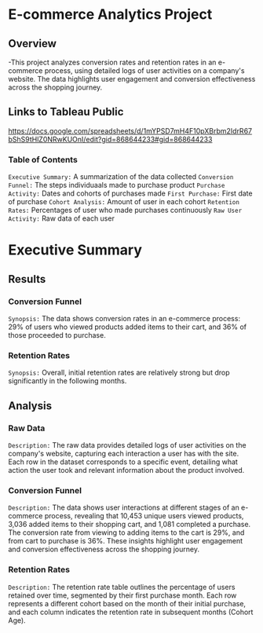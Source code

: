 # E-commerce Analytics Project

## Overview
-This project analyzes conversion rates and retention rates in an e-commerce process, using detailed logs of user activities on a company's website. The data highlights user engagement and conversion effectiveness across the shopping journey.

## Links to Tableau Public
https://docs.google.com/spreadsheets/d/1mYPSD7mH4F10pXBrbm2IdrR67bShS9tHlZ0NRwKUOnI/edit?gid=868644233#gid=868644233

### Table of Contents
`Executive Summary:` A summarization of the data collected
`Conversion Funnel:`	The steps individuaals made to purchase product
`Purchase Activity:`	Dates and cohorts of purchases made
`First Purchase:`	First date of purchase 
`Cohort Analysis:`	Amount of user in each cohort
`Retention Rates:`	Percentages of user who made purchases continuously
`Raw User Activity:`	Raw data of each user

# Executive Summary 

## Results

### Conversion Funnel
`Synopsis:` The data shows conversion rates in an e-commerce process: 29% of users who viewed products added items to their cart, and 36% of those proceeded to purchase.

### Retention Rates
`Synopsis:` Overall, initial retention rates are relatively strong but drop significantly in the following months.

## Analysis

### Raw Data
`Description:` The raw data provides detailed logs of user activities on the company's website, capturing each interaction a user has with the site. Each row in the dataset corresponds to a specific event, detailing what action the user took and relevant information about the product involved.

### Conversion Funnel
`Description:` The data shows user interactions at different stages of an e-commerce process, revealing that 10,453 unique users viewed products, 3,036 added items to their shopping cart, and 1,081 completed a purchase. The conversion rate from viewing to adding items to the cart is 29%, and from cart to purchase is 36%. These insights highlight user engagement and conversion effectiveness across the shopping journey.

### Retention Rates
`Description:` The retention rate table outlines the percentage of users retained over time, segmented by their first purchase month. Each row represents a different cohort based on the month of their initial purchase, and each column indicates the retention rate in subsequent months (Cohort Age).
